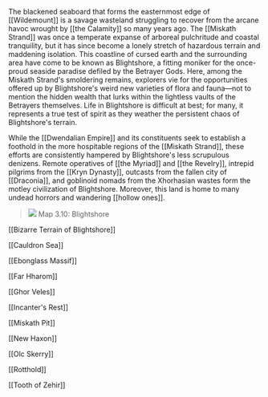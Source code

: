 The blackened seaboard that forms the easternmost edge of [[Wildemount]] is a savage wasteland struggling to recover from the arcane havoc wrought by [[the Calamity]] so many years ago. The [[Miskath Strand]] was once a temperate expanse of arboreal pulchritude and coastal tranquility, but it has since become a lonely stretch of hazardous terrain and maddening isolation. This coastline of cursed earth and the surrounding area have come to be known as Blightshore, a fitting moniker for the once-proud seaside paradise defiled by the Betrayer Gods. Here, among the Miskath Strand's smoldering remains, explorers vie for the opportunities offered up by Blightshore's weird new varieties of flora and fauna—not to mention the hidden wealth that lurks within the lightless vaults of the Betrayers themselves. Life in Blightshore is difficult at best; for many, it represents a true test of spirit as they weather the persistent chaos of Blightshore's terrain.

While the [[Dwendalian Empire]] and its constituents seek to establish a foothold in the more hospitable regions of the [[Miskath Strand]], these efforts are consistently hampered by Blightshore's less scrupulous denizens. Remote operatives of [[the Myriad]] and [[the Revelry]], intrepid pilgrims from the [[Kryn Dynasty]], outcasts from the fallen city of [[Draconia]], and goblinoid nomads from the Xhorhasian wastes form the motley civilization of Blightshore. Moreover, this land is home to many undead horrors and wandering [[hollow ones]].

> ![](https://media.dndbeyond.com/compendium-images/egtw/yDOyqyOocErRgYJK/3.10-Blightshore.png)
> Map 3.10: Blightshore

[[Bizarre Terrain of Blightshore]]

[[Cauldron Sea]]

[[Ebonglass Massif]]

[[Far Hharom]]

[[Ghor Veles]]

[[Incanter's Rest]]

[[Miskath Pit]]

[[New Haxon]]

[[Olc Skerry]]

[[Rotthold]]

[[Tooth of Zehir]]